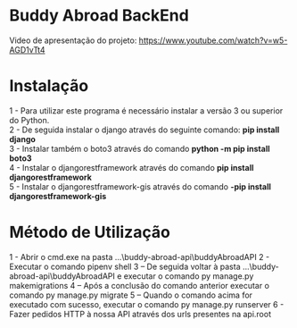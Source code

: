 # Buddy Abroad BackEnd

Video de apresentação do projeto: https://www.youtube.com/watch?v=w5-AGD1vTt4

# Instalação

1 - Para utilizar este programa é necessário instalar a versão 3 ou superior do Python.<br/>
2 - De seguida instalar o django através do seguinte comando: **pip install django**<br/>
3 - Instalar também o boto3 através do comando **python -m pip install boto3**<br/>
4 - Instalar o djangorestframework através do comando **pip install djangorestframework**<br/>
5 - Instalar o djangorestframework-gis através do comando **-pip install djangorestframework-gis**</br>





# Método de Utilização

1 - Abrir o cmd.exe na pasta ...\buddy-abroad-api\buddyAbroadAPI
2 - Executar o comando pipenv shell
3 – De seguida voltar à pasta ...\buddy-abroad-api\buddyAbroadAPI e executar o comando py manage.py makemigrations
4 – Após a conclusão do comando anterior executar o comando py manage.py migrate
5 – Quando o comando acima for executado com sucesso, executar o comando py manage.py runserver
6 - Fazer pedidos HTTP à nossa API através dos urls presentes na api.root

